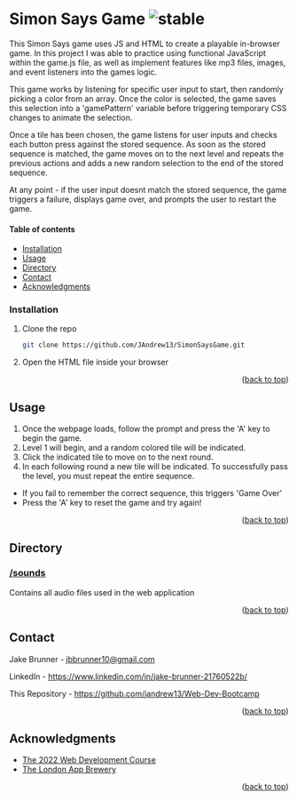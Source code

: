 
# Simon Says Game ![stable]

<!-- ABOUT SECTION -->

This Simon Says game uses JS and HTML to create a playable in-browser game. In this project I was able to practice using functional JavaScript within the game.js file, as well as implement features like mp3 files, images, and event listeners into the games logic.

This game works by listening for specific user input to start, then randomly picking a color from an array. Once the color is selected, the game saves this selection into a 'gamePattern' variable before triggering temporary CSS changes to animate the selection.

Once a tile has been chosen, the game listens for user inputs and checks each button press against the stored sequence. As soon as the stored sequence is matched, the game moves on to the next level and repeats the previous actions and adds a new random selection to the end of the stored sequence.

At any point - if the user input doesnt match the stored sequence, the game triggers a failure, displays game over, and prompts the user to restart the game.

<!-- TABLE OF CONTENTS -->
  #### Table of contents
+ [Installation](#installation)
+ [Usage](#usage)
+ [Directory](#directory)
+ [Contact](#contact)
+ [Acknowledgments](#acknowledgments)


<!-- Prerequisites -->

<!-- Installation -->
### Installation

1. Clone the repo
   ```sh
   git clone https://github.com/JAndrew13/SimonSaysGame.git
   ```
2. Open the HTML file inside your browser


<p align="right">(<a href="#readme-top">back to top</a>)</p>


<!-- USAGE EXAMPLES -->
## Usage

1. Once the webpage loads, follow the prompt and press the 'A' key to begin the game.
2. Level 1 will begin, and a random colored tile will be indicated.
3. Click the indicated tile to move on to the next round.
4. In each following round a new tile will be indicated. To successfully pass the level, you must repeat the entire sequence.

* If you fail to remember the correct sequence, this triggers 'Game Over'
* Press the 'A' key to reset the game and try again!

<p align="right">(<a href="#readme-top">back to top</a>)</p>

<!-- DIRECTORY -->
## Directory

### [/sounds](https://github.com/JAndrew13/)
Contains all audio files used in the web application

<p align="right">(<a href="#readme-top">back to top</a>)</p>

<!-- CONTACT -->
## Contact

Jake Brunner -  jbbrunner10@gmail.com

LinkedIn - https://www.linkedin.com/in/jake-brunner-21760522b/

This Repository - https://github.com/jandrew13/Web-Dev-Bootcamp

<p align="right">(<a href="#readme-top">back to top</a>)</p>



<!-- ACKNOWLEDGMENTS -->
## Acknowledgments
* [The 2022 Web Development Course](https://www.udemy.com/course/the-complete-web-development-bootcamp)
* [The London App Brewery](https://www.londonappbrewery.com/)

<p align="right">(<a href="#readme-top">back to top</a>)</p>



<!-- MARKDOWN LINKS & IMAGES -->

[product-screenshot]: images/screenshot.png

[license-shield]: https://img.shields.io/github/license/othneildrew/Best-README-Template.svg?style=for-the-badge
[license-url]: https://github.com/othneildrew/Best-README-Template/blob/master/LICENSE.txt
[linkedin-shield]: https://img.shields.io/badge/-LinkedIn-black.svg?style=for-the-badge&logo=linkedin&colorB=555
[linkedin-url]: https://linkedin.com/in/othneildrew

<!-- STATUS MARKERS -->

[stable]: http://badges.github.io/stability-badges/dist/stable.svg
[unstable]: http://badges.github.io/stability-badges/dist/unstable.svg
[depreciated]: http://badges.github.io/stability-badges/dist/deprecated.svg
[experimental]: http://badges.github.io/stability-badges/dist/experimental.svg
[frozen]: http://badges.github.io/stability-badges/dist/frozen.svg
[locked]: http://badges.github.io/stability-badges/dist/locked.svg

[issues-shield]: https://img.shields.io/github/issues/othneildrew/Best-README-Template.svg?style=for-the-badge
[issues-url]: https://github.com/othneildrew/Best-README-Template/issues

<!-- TOOLS -->

[JavaScript.com]:https://img.shields.io/badge/javascript-%23323330.svg?style=for-the-badge&logo=javascript&logoColor=%23F7DF1E
[JavaScript-url]:https://javascript.com
[JQuery.com]: https://img.shields.io/badge/jQuery-0769AD?style=for-the-badge&logo=jquery&logoColor=white
[JQuery-url]: https://jquery.com
[CSS3]: https://img.shields.io/badge/css3-%231572B6.svg?style=for-the-badge&logo=css3&logoColor=white
[HTML5]: https://img.shields.io/badge/html5-%23E34F26.svg?style=for-the-badge&logo=html5&logoColor=white
